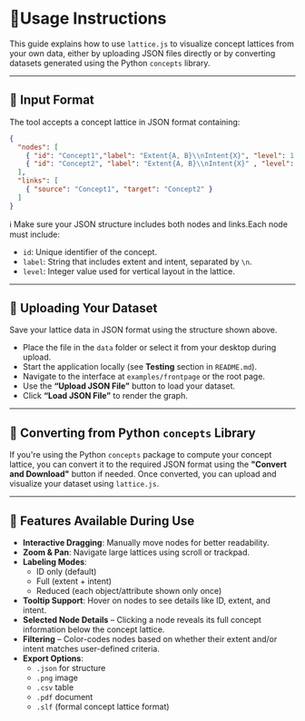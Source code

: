 # 📘**Usage Instructions**

This guide explains how to use `lattice.js` to visualize concept lattices from your own data, either by uploading JSON files directly or by converting datasets generated using the Python `concepts` library.

---

##  🧩 Input Format
The tool accepts a concept lattice in JSON format containing:

```json
{
  "nodes": [
    { "id": "Concept1","label": "Extent{A, B}\\nIntent{X}", "level": 1 },
    { "id": "Concept2", "label": "Extent{A, B}\\nIntent{X}" , "level": 2 }
  ],
  "links": [
    { "source": "Concept1", "target": "Concept2" }
  ]
}
```
ℹ️ Make sure your JSON structure includes both nodes and links.Each node must include:
- `id`: Unique identifier of the concept.
- `label`: String that includes extent and intent, separated by `\n`.
- `level`: Integer value used for vertical layout in the lattice.

---
## 📂 Uploading Your Dataset

Save your lattice data in JSON format using the structure shown above.

- Place the file in the `data` folder or select it from your desktop during upload.
- Start the application locally (see **Testing** section in `README.md`).
- Navigate to the interface at `examples/frontpage` or the root page.
- Use the **“Upload JSON File”** button to load your dataset.
- Click **“Load JSON File”** to render the graph.

---
## 🔄 Converting from Python `concepts` Library

If you're using the Python `concepts` package to compute your concept lattice, you can convert it to the required JSON format using the **"Convert and Download"** button if needed. Once converted, you can upload and visualize your dataset using `lattice.js`.


---
## 🧪 Features Available During Use

- **Interactive Dragging**: Manually move nodes for better readability.
- **Zoom & Pan**: Navigate large lattices using scroll or trackpad.
- **Labeling Modes**:
  - ID only (default)
  - Full (extent + intent)
  - Reduced (each object/attribute shown only once)
- **Tooltip Support**: Hover on nodes to see details like ID, extent, and intent.
- **Selected Node Details** – Clicking a node reveals its full concept information below the concept lattice.
- **Filtering** – Color-codes nodes based on whether their extent and/or intent matches user-defined criteria.
- **Export Options**:
  - `.json` for structure
  - `.png` image
  - `.csv` table
  - `.pdf` document
  - `.slf` (formal concept lattice format)




